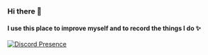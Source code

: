 ### Hi there 👋
#### I use this place to improve myself and to record the things I do ✨

[![Discord Presence](https://lanyard.cnrad.dev/api/754713553436540970)](https://discord.com/users/754713553436540970)


